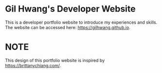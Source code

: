 # Gil Hwang's Developer Website

This is a developer portfolio website to introduce my experiences and skills. The website can be accessed here: https://gilhwang.github.io. 

# NOTE
This design of this portfolio website is inspired by https://brittanychiang.com/.
